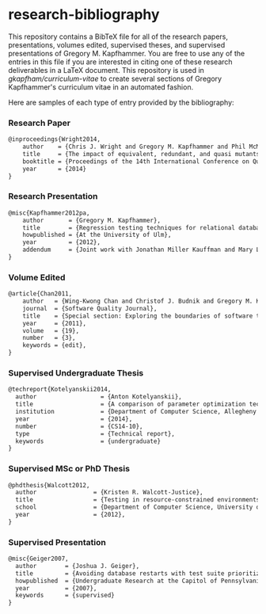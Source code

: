 # research-bibliography

This repository contains a BibTeX file for all of the research papers, presentations, volumes edited, supervised theses,
and supervised presentations of Gregory M. Kapfhammer. You are free to use any of the entries in this file if you are
interested in citing one of these research deliverables in a LaTeX document. This repository is used in
*gkapfham/curriculum-vitae* to create several sections of Gregory Kapfhammer's curriculum vitae in an automated fashion.

Here are samples of each type of entry provided by the bibliography:

### Research Paper
```tex
@inproceedings{Wright2014,
    author    = {Chris J. Wright and Gregory M. Kapfhammer and Phil McMinn},
    title     = {The impact of equivalent, redundant, and quasi mutants on database schema mutation analysis},
    booktitle = {Proceedings of the 14th International Conference on Quality Software},
    year      = {2014}
}
```

### Research Presentation
```tex
@misc{Kapfhammer2012pa,
    author       = {Gregory M. Kapfhammer},
    title        = {Regression testing techniques for relational database applications},
    howpublished = {At the University of Ulm},
    year         = {2012},
    addendum     = {Joint work with Jonathan Miller Kauffman and Mary Lou Soffa}
}
```

### Volume Edited
```tex
@article{Chan2011,
    author   = {Wing-Kwong Chan and Christof J. Budnik and Gregory M. Kapfhammer and Hong Zhu},
    journal  = {Software Quality Journal},
    title    = {Special section: Exploring the boundaries of software test automation},
    year     = {2011},
    volume   = {19},
    number   = {3},
    keywords = {edit},
}
```

### Supervised Undergraduate Thesis
```tex
@techreport{Kotelyanskii2014,
  author                  = {Anton Kotelyanskii},
  title                   = {A comparison of parameter optimization techniques as applied to search-based test data generation},
  institution             = {Department of Computer Science, Allegheny College},
  year                    = {2014},
  number                  = {CS14-10},
  type                    = {Technical report},
  keywords                = {undergraduate}
}
```

### Supervised MSc or PhD Thesis
```tex
@phdthesis{Walcott2012,
  author                = {Kristen R. Walcott-Justice},
  title                 = {Testing in resource-constrained environments},
  school                = {Department of Computer Science, University of Virginia},
  year                  = {2012},
}
```

### Supervised Presentation
```tex
@misc{Geiger2007,
  author        = {Joshua J. Geiger},
  title         = {Avoiding database restarts with test suite prioritization},
  howpublished  = {Undergraduate Research at the Capitol of Pennsylvania and Allegheny College Summer Research Symposium},
  year          = {2007},
  keywords      = {supervised}
}
```

